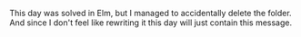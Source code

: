 This day was solved in Elm, but I managed to accidentally delete the folder. And since I don't feel like rewriting it this day will just contain this message.
